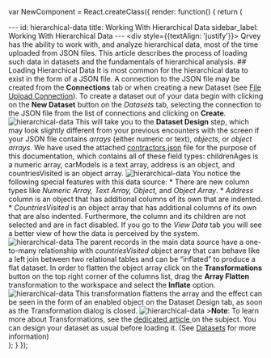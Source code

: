 var NewComponent = React.createClass({
  render: function() {
    return (
      <div>
        ---
        id: hierarchical-data
        title: Working With Hierarchical Data
        sidebar_label: Working With Hierarchical Data
        ---
        <div style={{textAlign: 'justify'}}>
          Qrvey has the ability to work with, and analyze hierarchical data, most of the time uploaded from JSON files. This article describes the process of loading such data in datasets and the fundamentals of hierarchical analysis.
          ## Loading Hierarchical Data
          It is most common for the hierarchical data to exist in the form of a JSON file. A connection to the JSON file may be created from the **Connections** tab or when creating a new Dataset (see <a href="/docs/ui-docs/datasets/csv/"> File Upload Connection</a>). 
          To create a dataset out of your data begin with clicking on the **New Dataset** button on the *Datasets* tab, selecting the connection to the JSON file from the list of connections and clicking on **Create**.
          ![hierarchical-data](https://s3.amazonaws.com/cdn.qrvey.com/documentation_assets/get-started/hierarchical-data/hiercon1.png#thumbnail)
          This will take you to the **Dataset Design** step, which may look slightly different from your previous encounters with the screen if your JSON file contains *arrays* (either numeric or text), *objects*, or *object arrays*. We have used the attached <a href="https://s3.amazonaws.com/cdn.qrvey.com/documentation_assets/get-started/hierarchical-data/contractors.json">contractors.json</a> file for the purpose of this documentation, which contains all of these field types: childrenAges is a numeric array, carModels is a text array, address is an object, and countriesVisited is an object array.
          ![hierarchical-data](https://s3.amazonaws.com/cdn.qrvey.com/documentation_assets/get-started/hierarchical-data/hiercon2.png#thumbnail)
          You notice the following special features with this data source:
          * There are new column types like *Numeric Array, Text Array, Object,* and *Object Array*.
          * *Address* column is an object that has additional columns of its own that are indented.
          * *CountriesVisited* is an object array that has additional columns of its own that are also indented. Furthermore, the column and its children are not selected and are in fact disabled.
          If you go to the *View Data* tab you will see a better view of how the data is perceived by the system.
          ![hierarchical-data](https://s3.amazonaws.com/cdn.qrvey.com/documentation_assets/get-started/hierarchical-data/hiercon3.png#thumbnail)
          The parent records in the main data source have a one-to-many relationship with *countriesVisited* object array that can behave like a left join between two relational tables and can be “inflated” to produce a flat dataset. In order to flatten the object array click on the **Transformations** button on the top right corner of the columns list, drag the **Array Flatten** transformation to the workspace and select the **Inflate** option.
          ![hierarchical-data](https://s3.amazonaws.com/cdn.qrvey.com/documentation_assets/get-started/hierarchical-data/hiercon4.png#thumbnail)
          This transformation flattens the array and the effect can be seen in the form of an enabled object on the Dataset Design tab, as soon as the Transformation dialog is closed. 
          ![hierarchical-data](https://s3.amazonaws.com/cdn.qrvey.com/documentation_assets/get-started/hierarchical-data/hiercon5.png#thumbnail)
          &gt;**Note**: To learn more about Transformations, see the <a href="/docs/ui-docs/datasets/transformations/"> dedicated article </a> on the subject.
          You can design your dataset as usual before loading it. (See <a href="/docs/ui-docs/datasets/datasets/">Datasets</a> for more information)
        </div></div>
    );
  }
});